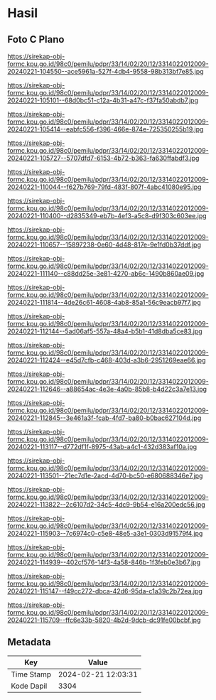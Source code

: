 # Hasil

## Foto C Plano

https://sirekap-obj-formc.kpu.go.id/98c0/pemilu/pdpr/33/14/02/20/12/3314022012009-20240221-104550--ace5961a-527f-4db4-9558-98b313bf7e85.jpg

https://sirekap-obj-formc.kpu.go.id/98c0/pemilu/pdpr/33/14/02/20/12/3314022012009-20240221-105101--68d0bc51-c12a-4b31-a47c-f37fa50abdb7.jpg

https://sirekap-obj-formc.kpu.go.id/98c0/pemilu/pdpr/33/14/02/20/12/3314022012009-20240221-105414--eabfc556-f396-466e-874e-725350255b19.jpg

https://sirekap-obj-formc.kpu.go.id/98c0/pemilu/pdpr/33/14/02/20/12/3314022012009-20240221-105727--5707dfd7-6153-4b72-b363-fa630ffabdf3.jpg

https://sirekap-obj-formc.kpu.go.id/98c0/pemilu/pdpr/33/14/02/20/12/3314022012009-20240221-110044--f627b769-79fd-483f-807f-4abc41080e95.jpg

https://sirekap-obj-formc.kpu.go.id/98c0/pemilu/pdpr/33/14/02/20/12/3314022012009-20240221-110400--d2835349-eb7b-4ef3-a5c8-d9f303c603ee.jpg

https://sirekap-obj-formc.kpu.go.id/98c0/pemilu/pdpr/33/14/02/20/12/3314022012009-20240221-110657--15897238-0e60-4d48-817e-9e1fd0b37ddf.jpg

https://sirekap-obj-formc.kpu.go.id/98c0/pemilu/pdpr/33/14/02/20/12/3314022012009-20240221-111140--c88dd25e-3e81-4270-ab6c-1490b860ae09.jpg

https://sirekap-obj-formc.kpu.go.id/98c0/pemilu/pdpr/33/14/02/20/12/3314022012009-20240221-111814--4de26c61-4608-4ab8-85a1-56c9eacb97f7.jpg

https://sirekap-obj-formc.kpu.go.id/98c0/pemilu/pdpr/33/14/02/20/12/3314022012009-20240221-112144--5ad06af5-557a-48a4-b5b1-41d8dba5ce83.jpg

https://sirekap-obj-formc.kpu.go.id/98c0/pemilu/pdpr/33/14/02/20/12/3314022012009-20240221-112424--e45d7cfb-c468-403d-a3b6-2951269eae66.jpg

https://sirekap-obj-formc.kpu.go.id/98c0/pemilu/pdpr/33/14/02/20/12/3314022012009-20240221-112646--a88654ac-4e3e-4a0b-85b8-b4d22c3a7e13.jpg

https://sirekap-obj-formc.kpu.go.id/98c0/pemilu/pdpr/33/14/02/20/12/3314022012009-20240221-112845--3e461a3f-fcab-4fd7-ba80-b0bac627104d.jpg

https://sirekap-obj-formc.kpu.go.id/98c0/pemilu/pdpr/33/14/02/20/12/3314022012009-20240221-113117--d772df1f-8975-43ab-a4c1-432d383af10a.jpg

https://sirekap-obj-formc.kpu.go.id/98c0/pemilu/pdpr/33/14/02/20/12/3314022012009-20240221-113501--21ec7d1e-2acd-4d70-bc50-e680688346e7.jpg

https://sirekap-obj-formc.kpu.go.id/98c0/pemilu/pdpr/33/14/02/20/12/3314022012009-20240221-113822--2c6107d2-34c5-4dc9-9b54-e16a200edc56.jpg

https://sirekap-obj-formc.kpu.go.id/98c0/pemilu/pdpr/33/14/02/20/12/3314022012009-20240221-115903--7c6974c0-c5e8-48e5-a3e1-0303d91579f4.jpg

https://sirekap-obj-formc.kpu.go.id/98c0/pemilu/pdpr/33/14/02/20/12/3314022012009-20240221-114939--402cf576-14f3-4a58-846b-1f3feb0e3b67.jpg

https://sirekap-obj-formc.kpu.go.id/98c0/pemilu/pdpr/33/14/02/20/12/3314022012009-20240221-115147--f49cc272-dbca-42d6-95da-c1a39c2b72ea.jpg

https://sirekap-obj-formc.kpu.go.id/98c0/pemilu/pdpr/33/14/02/20/12/3314022012009-20240221-115709--ffc6e33b-5820-4b2d-9dcb-dc91fe00bcbf.jpg


## Metadata

| Key        | Value               |
| ---------- | ------------------- |
| Time Stamp | 2024-02-21 12:03:31 |
| Kode Dapil | 3304                |



